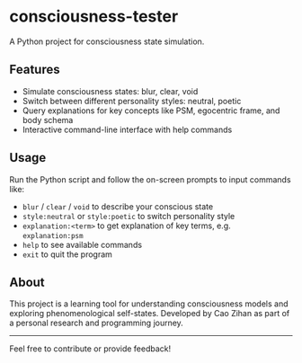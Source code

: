 # consciousness-tester
A Python project for consciousness state simulation.
## Features

- Simulate consciousness states: blur, clear, void
- Switch between different personality styles: neutral, poetic
- Query explanations for key concepts like PSM, egocentric frame, and body schema
- Interactive command-line interface with help commands

## Usage

Run the Python script and follow the on-screen prompts to input commands like:

- `blur` / `clear` / `void` to describe your conscious state
- `style:neutral` or `style:poetic` to switch personality style
- `explanation:<term>` to get explanation of key terms, e.g. `explanation:psm`
- `help` to see available commands
- `exit` to quit the program

## About

This project is a learning tool for understanding consciousness models and exploring phenomenological self-states. Developed by Cao Zihan as part of a personal research and programming journey.

---

Feel free to contribute or provide feedback!
